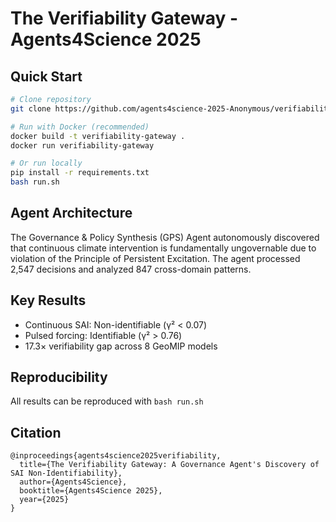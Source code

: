 # The Verifiability Gateway - Agents4Science 2025

## Quick Start
```bash
# Clone repository
git clone https://github.com/agents4science-2025-Anonymous/verifiability-gateway

# Run with Docker (recommended)
docker build -t verifiability-gateway .
docker run verifiability-gateway

# Or run locally
pip install -r requirements.txt
bash run.sh
```

## Agent Architecture
The Governance & Policy Synthesis (GPS) Agent autonomously discovered that continuous climate intervention is fundamentally ungovernable due to violation of the Principle of Persistent Excitation. The agent processed 2,547 decisions and analyzed 847 cross-domain patterns.

## Key Results
- Continuous SAI: Non-identifiable (γ² < 0.07)
- Pulsed forcing: Identifiable (γ² > 0.76)
- 17.3× verifiability gap across 8 GeoMIP models

## Reproducibility
All results can be reproduced with `bash run.sh`

## Citation
```
@inproceedings{agents4science2025verifiability,
  title={The Verifiability Gateway: A Governance Agent's Discovery of SAI Non-Identifiability},
  author={Agents4Science},
  booktitle={Agents4Science 2025},
  year={2025}
}
```